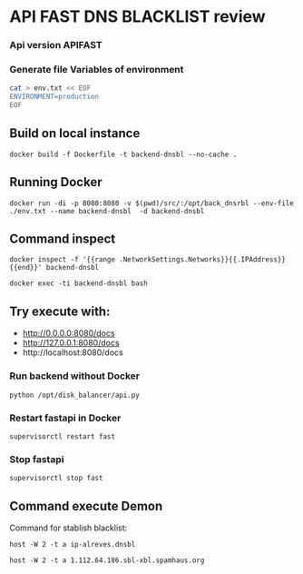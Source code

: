 # API FAST DNS BLACKLIST review

### Api version APIFAST

### Generate file Variables of environment

```bash
cat > env.txt << EOF
ENVIRONMENT=production
EOF
```

## Build on local instance

`docker build -f Dockerfile -t backend-dnsbl --no-cache .`

## Running Docker 

`docker run -di -p 8080:8080 -v $(pwd)/src/:/opt/back_dnsrbl --env-file ./env.txt --name backend-dnsbl  -d backend-dnsbl`

## Command inspect

`docker inspect -f '{{range .NetworkSettings.Networks}}{{.IPAddress}}{{end}}' backend-dnsbl`

`docker exec -ti backend-dnsbl bash`

## Try execute with:

* http://0.0.0.0:8080/docs
* http://127.0.0.1:8080/docs
* http://localhost:8080/docs

### Run backend without Docker

`python /opt/disk_balancer/api.py`

### Restart fastapi in Docker
`supervisorctl restart fast`

### Stop fastapi
`supervisorctl stop fast`

## Command execute Demon

Command for stablish blacklist:

`host -W 2 -t a ip-alreves.dnsbl`

`host -W 2 -t a 1.112.64.186.sbl-xbl.spamhaus.org`